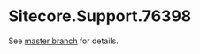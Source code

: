 # Sitecore.Support.76398

See [master branch](https://github.com/sitecoresupport/Sitecore.Support.76398) for details.